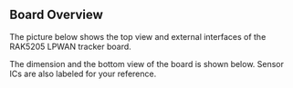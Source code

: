 ## Board Overview

The picture below shows the top view and external interfaces of the RAK5205 LPWAN tracker board.


<rk-img
  src="/assets/images/datasheet/rak5205/rak5205-lpwan-tracker-interfaces.jpg"
  width="75%"
  figure-number="1"
  caption="RAK5205 LPWAN Tracker Interfaces"
/>

The dimension and the bottom view of the board is shown below. Sensor ICs are also labeled for your reference.

<rk-img
  src="/assets/images/datasheet/rak5205/rak5205-dimension-and-sensors-available.jpg"
  width="75%"
  figure-number="2"
  caption="RAK5205 Dimension and Sensors Available"
/>